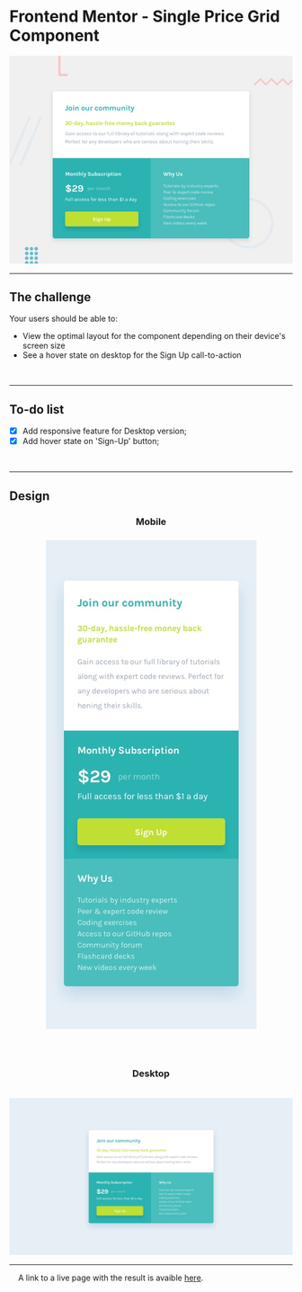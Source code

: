 # Frontend Mentor - Single Price Grid Component

![Design preview for the Single Price Grid Component coding challenge](./design/desktop-preview.jpg)

---

## The challenge

Your users should be able to:

- View the optimal layout for the component depending on their device's screen size
- See a hover state on desktop for the Sign Up call-to-action

<br>

---

## To-do list

- [x] Add responsive feature for Desktop version;
- [x] Add hover state on 'Sign-Up' button;

<br>

---

## Design

<h3 align="center">Mobile</h3>

<h3 align="center">
    <img src="./design/mobile-design.jpg" alt="Mobile Design" title="Mobile Interface"> 
<h3>

<br>

<h3 align="center">Desktop</h3>

<br>

<img src="./design/desktop-design.jpg" alt="Desktop Design" title="Desktop Interface">

<br>

---

<p>&nbsp;&nbsp;&nbsp;&nbsp;A link to a live page with the result is avaible <a href="magaliais.github.io/single-price-grid-component" target="_blank">here</a>.</p>